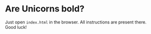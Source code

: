 # Are Unicorns bold?

Just open `index.html` in the browser. All instructions are present there. Good luck!
